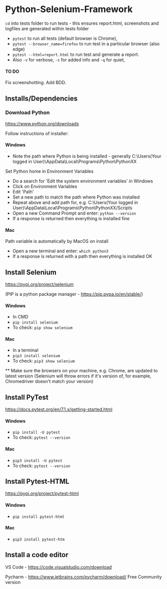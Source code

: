 # Python-Selenium-Framework

`cd` into tests folder to run tests - this ensures report.html, screenshots and logfiles are generated within tests folder

- `pytest` to run all tests (default browser is Chrome),
- `pytest --browser_name=firefox` to run test in a particular browser (also edge)
- `pytest --html=report.html` to run test and generate a report.
- Also `-v` for verbose, `-s` for added info and `-q` for quiet,

#### TO DO

Fix screenshotting. Add BDD.

## Installs/Dependencies

### Download Python

https://www.python.org/downloads

Follow instructions of installer:

#### Windows

- Note the path where Python is being installed - generally C:\Users\(Your logged in User)\AppData\Local\Programs\Python\PythonXX

Set Python home in Environment Variables

- Do a search for 'Edit the system environment variables' in Windows
- Click on Environment Variables
- Edit 'Path'
- Set a new path to match the path where Python was installed
- Repeat above and add path for, e.g. C:\Users\(Your logged in User)\AppData\Local\Programs\Python\PythonXX/Scripts
- Open a new Command Prompt and enter: `python --version`
- If a response is returned then everything is installed fine

#### Mac

Path variable is automatically by MacOS on install

- Open a new terminal and enter: `which python3`
- If a response is returned with a path then everything is installed OK

## Install Selenium

https://pypi.org/project/selenium

(PIP is a python package manager - https://pip.pypa.io/en/stable/)

#### Windows

- In CMD
- `pip install selenium`
- To check: `pip show selenium`

#### Mac

- In a terminal
- `pip3 install selenium`
- To check: `pip3 show selenium`

\*\* Make sure the browsers on your machine, e.g. Chrome, are updated to latest version (Selenium will throw errors if it's version of, for example, Chromedriver doesn't match your version)

## Install PyTest

https://docs.pytest.org/en/7.1.x/getting-started.html

#### Windows

- `pip install -U pytest`
- To check: `pytest --version`

#### Mac

- `pip3 install -U pytest`
- To check: `pytest --version`

## Install Pytest-HTML

https://pypi.org/project/pytest-html

#### Windows

- `pip install pytest-html`

#### Mac

- `pip3 install pytest-htm`

## Install a code editor

VS Code - https://code.visualstudio.com/download

Pycharm - https://www.jetbrains.com/pycharm/download/ Free Community version
